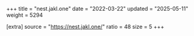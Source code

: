 +++
title = "nest.jakl.one"
date = "2022-03-22"
updated = "2025-05-11"
weight = 5294

[extra]
source = "https://nest.jakl.one/"
ratio = 48
size = 5
+++
